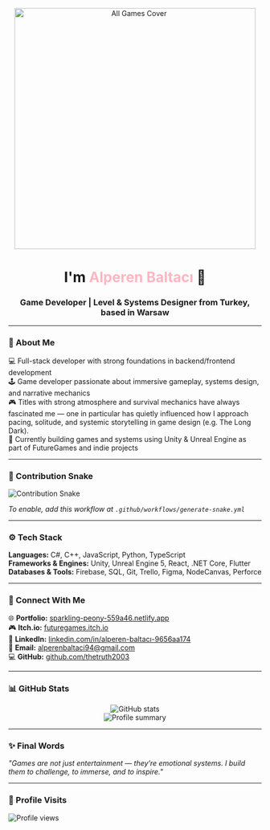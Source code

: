 <p align="center">
  <img src="https://yourdomain.com/path/to/all%20games.png" width="480" alt="All Games Cover" />
</p>

<h1 align="center">I'm <span style="color:#FFB6C1;">Alperen Baltacı</span> 👋</h1>
<h3 align="center">Game Developer | Level & Systems Designer from Turkey, based in Warsaw</h3>

---

### 🧠 About Me  
💻 Full-stack developer with strong foundations in backend/frontend development  
🕹️ Game developer passionate about immersive gameplay, systems design, and narrative mechanics  
🎮 Titles with strong atmosphere and survival mechanics have always fascinated me — one in particular has quietly influenced how I approach pacing, solitude, and systemic storytelling in game design (e.g. The Long Dark).  
🚀 Currently building games and systems using Unity & Unreal Engine as part of FutureGames and indie projects  

---

### 🐍 Contribution Snake  
![Contribution Snake](dist/github-contribution-grid-snake.svg)

*To enable, add this workflow at `.github/workflows/generate-snake.yml`*

---

### ⚙️ Tech Stack  
**Languages:** C#, C++, JavaScript, Python, TypeScript  
**Frameworks & Engines:** Unity, Unreal Engine 5, React, .NET Core, Flutter  
**Databases & Tools:** Firebase, SQL, Git, Trello, Figma, NodeCanvas, Perforce  

---

### 🔗 Connect With Me  
🌐 **Portfolio:** [sparkling-peony-559a46.netlify.app](https://sparkling-peony-559a46.netlify.app)  
🎮 **Itch.io:** [futuregames.itch.io](https://futuregames.itch.io)  
💼 **LinkedIn:** [linkedin.com/in/alperen-baltacı-9656aa174](https://www.linkedin.com/in/alperen-baltac%C4%B1-9656aa174/)  
📧 **Email:** alperenbaltaci94@gmail.com  
💻 **GitHub:** [github.com/thetruth2003](https://github.com/thetruth2003)

---

### 📊 GitHub Stats  
<p align="center">
  <img src="https://github-readme-stats.vercel.app/api?username=thetruth2003&theme=radical&show_icons=true&hide_border=true" alt="GitHub stats" />
  <br>
  <img src="https://github-profile-summary-cards.vercel.app/api/cards/profile-details?username=thetruth2003&theme=radical" alt="Profile summary" />
</p>

---

### ✨ Final Words  
*"Games are not just entertainment — they’re emotional systems. I build them to challenge, to immerse, and to inspire."*

---

### 👀 Profile Visits  
<p>
  <img src="https://komarev.com/ghpvc/?username=thetruth2003&color=green" alt="Profile views" />
</p>
